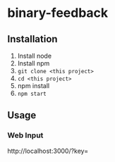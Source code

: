 # binary-feedback

## Installation
1. Install node
1. Install npm
1. ```git clone <this project>```
1. ```cd <this project>```
1. npm install
1. ```npm start```

## Usage
### Web Input
http://localhost:3000/?key=<feedback key>

